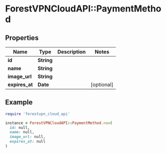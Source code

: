 # ForestVPNCloudAPI::PaymentMethod

## Properties

| Name | Type | Description | Notes |
| ---- | ---- | ----------- | ----- |
| **id** | **String** |  |  |
| **name** | **String** |  |  |
| **image_url** | **String** |  |  |
| **expires_at** | **Date** |  | [optional] |

## Example

```ruby
require 'forestvpn_cloud_api'

instance = ForestVPNCloudAPI::PaymentMethod.new(
  id: null,
  name: null,
  image_url: null,
  expires_at: null
)
```

